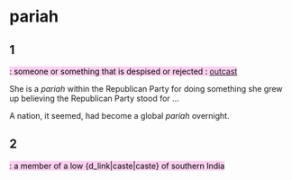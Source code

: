 # pariah

## 1

<mark style="background: #FFB8EBA6;">: someone or something that is despised or rejected : [outcast](https://www.merriam-webster.com/dictionary/outcast) </mark>

She is a _pariah_ within the Republican Party for doing something she grew up believing the Republican Party stood for …

A nation, it seemed, had become a global _pariah_ overnight.

## 2

<mark style="background: #FFB8EBA6;">: a member of a low {d_link|caste|caste} of southern India</mark>
